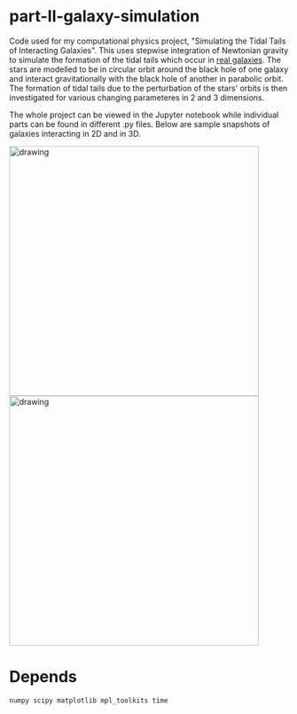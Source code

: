 # part-II-galaxy-simulation

Code used for my computational physics project, "Simulating the Tidal Tails of Interacting Galaxies". This uses stepwise integration of Newtonian gravity to simulate the formation of the tidal tails which occur in [real galaxies](https://en.wikipedia.org/wiki/Tidal_tail). The stars are modelled to be in circular orbit around the black hole of one galaxy and interact gravitationally with the black hole of another in parabolic orbit. The formation of tidal tails due to the perturbation of the stars' orbits is then investigated for various changing parameteres in 2 and 3 dimensions. 

The whole project can be viewed in the Jupyter notebook while individual parts can be found in different .py files. Below are sample snapshots of galaxies interacting in 2D and in 3D.

<img src="https://github.com/callumcanavan/automatic-image-captioning/blob/master/images/2d.png" alt="drawing" width="450"/>

<img src="https://github.com/callumcanavan/automatic-image-captioning/blob/master/images/3d.png" alt="drawing" width="450"/>

# Depends
```
numpy scipy matplotlib mpl_toolkits time
```
